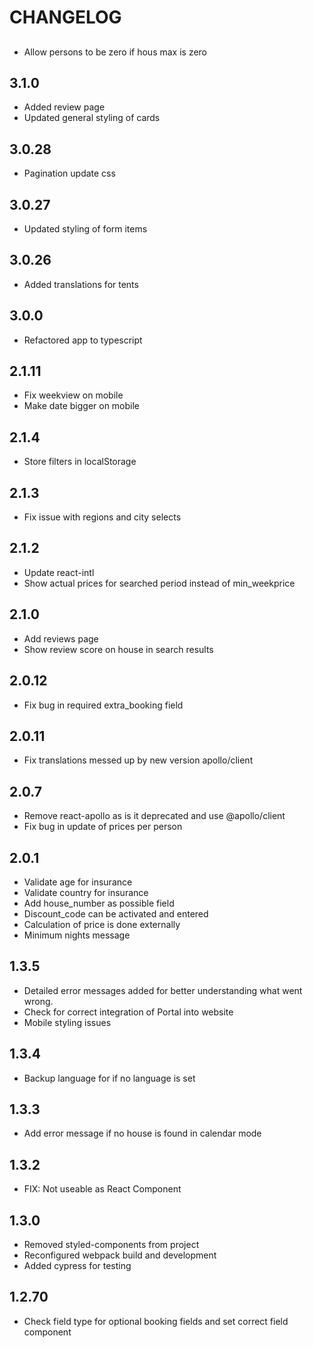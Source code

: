 # CHANGELOG

##
- Allow persons to be zero if hous max is zero

## 3.1.0
- Added review page
- Updated general styling of cards

## 3.0.28
- Pagination update css

## 3.0.27
- Updated styling of form items

## 3.0.26
- Added translations for tents

## 3.0.0
- Refactored app to typescript


## 2.1.11
- Fix weekview on mobile
- Make date bigger on mobile

## 2.1.4
- Store filters in localStorage

## 2.1.3
- Fix issue with regions and city selects

## 2.1.2
- Update react-intl
- Show actual prices for searched period instead of min_weekprice

## 2.1.0
- Add reviews page
- Show review score on house in search results

## 2.0.12

- Fix bug in required extra_booking field
## 2.0.11

- Fix translations messed up by new version apollo/client

## 2.0.7

- Remove react-apollo as is it deprecated and use @apollo/client
- Fix bug in update of prices per person
## 2.0.1

- Validate age for insurance
- Validate country for insurance
- Add house_number as possible field
- Discount_code can be activated and entered
- Calculation of price is done externally
- Minimum nights message

## 1.3.5

- Detailed error messages added for better understanding what went wrong.
- Check for correct integration of Portal into website
- Mobile styling issues
## 1.3.4

- Backup language for if no language is set
## 1.3.3

- Add error message if no house is found in calendar mode

## 1.3.2

- FIX: Not useable as React Component
## 1.3.0

- Removed styled-components from project
- Reconfigured webpack build and development
- Added cypress for testing
## 1.2.70

- Check field type for optional booking fields and set correct field component